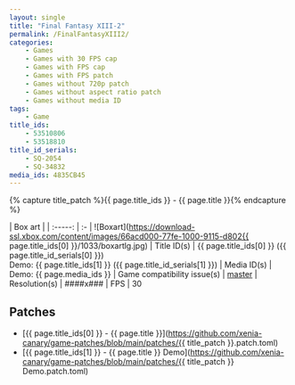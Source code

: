 ```yaml
---
layout: single
title: "Final Fantasy XIII-2"
permalink: /FinalFantasyXIII2/
categories:
    - Games
    - Games with 30 FPS cap
    - Games with FPS cap
    - Games with FPS patch
    - Games without 720p patch
    - Games without aspect ratio patch
    - Games without media ID
tags:
    - Game
title_ids:
    - 53510806
    - 53518810
title_id_serials:
    - SQ-2054
    - SQ-34832
media_ids: 4835CB45
---
```

{% capture title_patch %}{{ page.title_ids }} - {{ page.title }}{% endcapture %}

| Box art                     |
| :-----:                     | :-
| ![Boxart](https://download-ssl.xbox.com/content/images/66acd000-77fe-1000-9115-d802{{ page.title_ids[0] }}/1033/boxartlg.jpg)
| Title ID(s)                 | {{ page.title_ids[0] }} ({{ page.title_id_serials[0] }})<br>Demo: {{ page.title_ids[1] }} ({{ page.title_id_serials[1] }})
| Media ID(s)                 | Demo: {{ page.media_ids }}
| Game compatibility issue(s) | [master](https://github.com/xenia-project/game-compatibility/issues/947)
| Resolution(s)               | ####x###
| FPS                         | 30

## Patches
* [{{ page.title_ids[0] }} - {{ page.title }}](https://github.com/xenia-canary/game-patches/blob/main/patches/{{ title_patch }}.patch.toml)
* [{{ page.title_ids[1] }} - {{ page.title }} Demo](https://github.com/xenia-canary/game-patches/blob/main/patches/{{ title_patch }} Demo.patch.toml)

